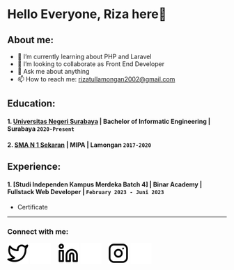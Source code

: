# Hello Everyone, Riza here👋
## About me:
- 🌱 I’m currently learning about PHP and Laravel
- 👯 I’m looking to collaborate as Front End Developer
- 💬 Ask me about anything
- 📫 How to reach me: rizatullamongan2002@gmail.com

## Education:

#### 1. [Universitas Negeri Surabaya](https://www.unesa.ac.id) | Bachelor of Informatic Engineering | Surabaya `2020-Present`
   
 #### 2. [SMA N 1 Sekaran](https://smanegeri1sekaran.sch.id/) | MIPA | Lamongan `2017-2020`

## Experience:
#### 1. [Studi Independen Kampus Merdeka Batch 4] | Binar Academy | Fullstack Web Developer | `February 2023 - Juni 2023`
   - Certificate

---
### Connect with me:

[![website](./img/twitter-light.svg)](https://twitter.com/rkive_fghjkl#gh-light-mode-only)
[![website](./img/twitter-dark.svg)](https://twitter.com/rkive_fghjkl#gh-dark-mode-only)
&nbsp;&nbsp;
[![website](./img/linkedin-light.svg)](https://www.linkedin.com/in/rizatul-mas-ulah-023a58265#gh-light-mode-only)
[![website](./img/linkedin-dark.svg)](https://www.linkedin.com/in/rizatul-mas-ulah-023a58265#gh-dark-mode-only)
&nbsp;&nbsp;
[![website](./img/instagram-light.svg)](https://instagram.com/riza_a_927#gh-light-mode-only)
[![website](./img/instagram-dark.svg)](https://instagram.com/vincentwwidyan#gh-dark-mode-only)



[webdev]: https://github.com/vincentwidyan/vincentwidyan
